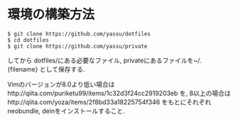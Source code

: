 # 環境の構築方法

```
$ git clone https://github.com/yassu/dotfiles
$ cd dotfiles
$ git clone https://github.com/yassu/private
```

してから dotfiles/にある必要なファイル, privateにあるファイルを~/.{filename}
として保存する.

Vimのバージョンが8.0より低い場合はhttp://qiita.com/puriketu99/items/1c32d3f24cc2919203eb
を, 8以上の場合はhttp://qiita.com/yoza/items/2f8bd33a18225754f346
をもとにそれぞれ neobundle, deinをインストールすること.
